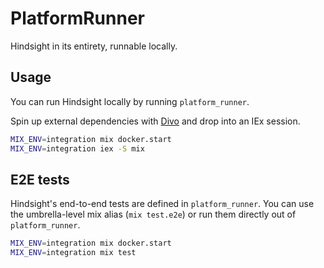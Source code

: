 # PlatformRunner

Hindsight in its entirety, runnable locally.

## Usage

You can run Hindsight locally by running `platform_runner`.

Spin up external dependencies with [Divo](https://hex.pm/packages/divo) and drop
into an IEx session.

```bash
MIX_ENV=integration mix docker.start
MIX_ENV=integration iex -S mix
```

## E2E tests

Hindsight's end-to-end tests are defined in `platform_runner`. You can use the
umbrella-level mix alias (`mix test.e2e`) or run them directly out of `platform_runner`.

```bash
MIX_ENV=integration mix docker.start
MIX_ENV=integration mix test
```
